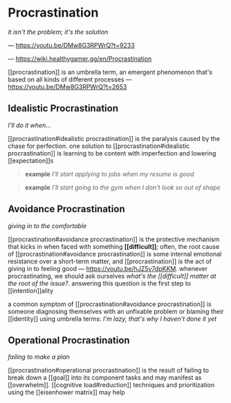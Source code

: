 # Procrastination

_it isn't the problem; it's the solution_

&mdash; <https://youtu.be/DMw8G3RPWrQ?t=9233>

&mdash; <https://wiki.healthygamer.gg/en/Procrastination>

[[procrastination]] is an umbrella term, an emergent phenomenon that's based on all kinds of different processes &mdash; <https://youtu.be/DMw8G3RPWrQ?t=2653>

## Idealistic Procrastination

_I'll do it when..._

[[procrastination#idealistic procrastination]] is the paralysis caused by the chase for perfection. one solution to [[procrastination#idealistic procrastination]] is learning to be content with imperfection and lowering [[expectation]]s

> **example** _I'll start applying to jobs when my resume is good_

> **example** _I'll start going to the gym when I don't look so out of shape_

## Avoidance Procrastination

_giving in to the comfortable_

[[procrastination#avoidance procrastination]] is the protective mechanism that kicks in when faced with something **[[difficult]]**; often, the root cause of [[procrastination#avoidance procrastination]] is some internal emotional resistance over a short-term matter, and [[procrastination]] is the act of giving in to feeling good &mdash; <https://youtu.be/hJZ5v7dpKKM>. whenever procrastinating, we should ask ourselves _what's the [[difficult]] matter at the root of the issue?_. answering this question is the first step to [[intention]]ality

a common symptom of [[procrastination#avoidance procrastination]] is someone diagnosing themselves with an unfixable problem or blaming their [[identity]] using umbrella terms: _I'm lazy, that's why I haven't done it yet_

## Operational Procrastination

_failing to make a plan_

[[procrastination#operational procrastination]] is the result of failing to break down a [[goal]] into its component tasks and may manifest as [[overwhelm]]. [[cognitive load#reduction]] techniques and prioritization using the [[eisenhower matrix]] may help
